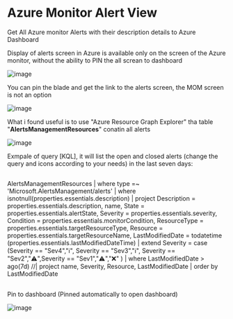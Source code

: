 # Azure Monitor Alert View
Get All Azure monitor Alerts  with their description details to Azure Dashboard


Display of alerts screen in Azure is available only on the screen of the Azure monitor, without the ability to PIN the all screan to dashboard 

![image](https://user-images.githubusercontent.com/24368496/135747723-2127fbe5-bfaa-4f58-b495-6a60f7e15165.png)

You can pin the blade and get the link to the alerts screen, the MOM screen is not an option

![image](https://user-images.githubusercontent.com/24368496/135748520-f1b657fd-a587-4eea-8cb8-28f5653187af.png)

What i found useful is to use "Azure Resource Graph Explorer" tha table "**AlertsManagementResources**" conatin all alerts

![image](https://user-images.githubusercontent.com/24368496/135749912-504dd3eb-ffa9-4b5f-9e74-2823c368b28f.png)

Exmpale of query [KQL], it will list the open and closed alerts (change the query and icons according to your needs) in the last seven days:
##
AlertsManagementResources
| where type =~ 'Microsoft.AlertsManagement/alerts'
| where isnotnull(properties.essentials.description)
| project Description = properties.essentials.description, name, State = properties.essentials.alertState, Severity = properties.essentials.severity, Condition = properties.essentials.monitorCondition, ResourceType = properties.essentials.targetResourceType, Resource = properties.essentials.targetResourceName, LastModifiedDate = todatetime (properties.essentials.lastModifiedDateTime)
| extend Severity = case (Severity == "Sev4","ℹ️", Severity == "Sev3","ℹ️", Severity == "Sev2","⚠️",Severity == "Sev1","⚠️","❌" )
| where LastModifiedDate > ago(7d)
//| project name, Severity, Resource, LastModifiedDate
| order by LastModifiedDate
##
Pin to dashboard (Pinned automatically to open dashboard)

![image](https://user-images.githubusercontent.com/24368496/135763662-cb5aa989-fc1b-4bf8-a447-8d7ee819a731.png)

